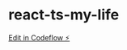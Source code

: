 # react-ts-my-life

[Edit in Codeflow ⚡️](https://stackblitz.com/~/github.com/h-chwn/react-ts-my-life)